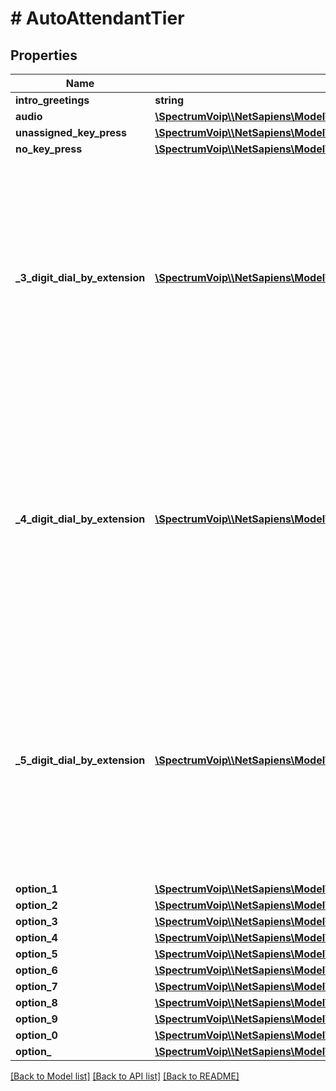 # # AutoAttendantTier

## Properties

Name | Type | Description | Notes
------------ | ------------- | ------------- | -------------
**intro_greetings** | **string** |  | [optional]
**audio** | [**\SpectrumVoip\\\\NetSapiens\Model\AutoAttendantTierOptionAutoAttendantAudio**](AutoAttendantTierOptionAutoAttendantAudio.md) |  | [optional]
**unassigned_key_press** | [**\SpectrumVoip\\\\NetSapiens\Model\AutoAttendantFailOptions**](AutoAttendantFailOptions.md) |  | [optional]
**no_key_press** | [**\SpectrumVoip\\\\NetSapiens\Model\AutoAttendantFailOptions**](AutoAttendantFailOptions.md) |  | [optional]
**_3_digit_dial_by_extension** | [**\SpectrumVoip\\\\NetSapiens\Model\YesNoStringYesDefault**](YesNoStringYesDefault.md) | When enabled this rule is available to be user though it may not be active as the timeframe might not match the current time or there could be other hihger priority timeframes. | [optional]
**_4_digit_dial_by_extension** | [**\SpectrumVoip\\\\NetSapiens\Model\YesNoStringYesDefault**](YesNoStringYesDefault.md) | When enabled this rule is available to be user though it may not be active as the timeframe might not match the current time or there could be other hihger priority timeframes. | [optional]
**_5_digit_dial_by_extension** | [**\SpectrumVoip\\\\NetSapiens\Model\YesNoStringYesDefault**](YesNoStringYesDefault.md) | When enabled this rule is available to be user though it may not be active as the timeframe might not match the current time or there could be other hihger priority timeframes. | [optional]
**option_1** | [**\SpectrumVoip\\\\NetSapiens\Model\AutoAttendantTierOption**](AutoAttendantTierOption.md) |  | [optional]
**option_2** | [**\SpectrumVoip\\\\NetSapiens\Model\AutoAttendantTierOption**](AutoAttendantTierOption.md) |  | [optional]
**option_3** | [**\SpectrumVoip\\\\NetSapiens\Model\AutoAttendantTierOption**](AutoAttendantTierOption.md) |  | [optional]
**option_4** | [**\SpectrumVoip\\\\NetSapiens\Model\AutoAttendantTierOption**](AutoAttendantTierOption.md) |  | [optional]
**option_5** | [**\SpectrumVoip\\\\NetSapiens\Model\AutoAttendantTierOption**](AutoAttendantTierOption.md) |  | [optional]
**option_6** | [**\SpectrumVoip\\\\NetSapiens\Model\AutoAttendantTierOption**](AutoAttendantTierOption.md) |  | [optional]
**option_7** | [**\SpectrumVoip\\\\NetSapiens\Model\AutoAttendantTierOption**](AutoAttendantTierOption.md) |  | [optional]
**option_8** | [**\SpectrumVoip\\\\NetSapiens\Model\AutoAttendantTierOption**](AutoAttendantTierOption.md) |  | [optional]
**option_9** | [**\SpectrumVoip\\\\NetSapiens\Model\AutoAttendantTierOption**](AutoAttendantTierOption.md) |  | [optional]
**option_0** | [**\SpectrumVoip\\\\NetSapiens\Model\AutoAttendantTierOption**](AutoAttendantTierOption.md) |  | [optional]
**option_** | [**\SpectrumVoip\\\\NetSapiens\Model\AutoAttendantTierOption**](AutoAttendantTierOption.md) |  | [optional]

[[Back to Model list]](../../README.md#models) [[Back to API list]](../../README.md#endpoints) [[Back to README]](../../README.md)
